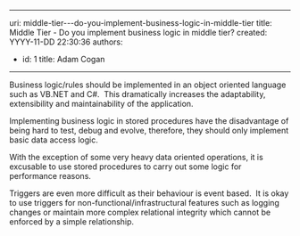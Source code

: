 

---
uri: middle-tier---do-you-implement-business-logic-in-middle-tier
title: Middle Tier - Do you implement business logic in middle tier?
created: YYYY-11-DD 22:30:36
authors:
  - id: 1
    title: Adam Cogan
---




<span class='intro'> <p>​Business logic/rules should be implemented in an object oriented language such as VB.NET and C#.&#160; This dramatically increases the adaptability, extensibility and maintainability of the application.<br></p><p>Implementing business logic in stored procedures have the disadvantage of being hard to test, debug and evolve, therefore, they should only implement basic data access logic.</p><p>With the exception of some very heavy data oriented operations, it is excusable to use stored procedures to carry out some logic for performance reasons.</p><p>Triggers are even more difficult as their behaviour is event based. &#160;It is okay to use triggers for non-functional/infrastructural features such as logging changes&#160;or maintain more complex relational integrity which cannot be enforced by a simple relationship.​​<br></p> </span>




